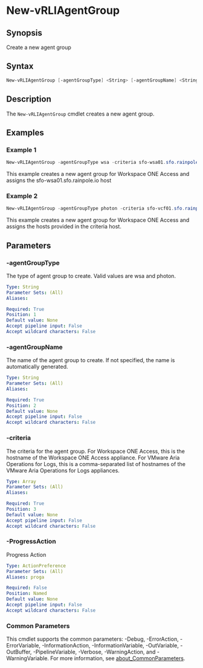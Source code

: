 # New-vRLIAgentGroup

## Synopsis

Create a new agent group

## Syntax

```powershell
New-vRLIAgentGroup [-agentGroupType] <String> [-agentGroupName] <String> [-criteria] <Array> [-ProgressAction <ActionPreference>] [<CommonParameters>]
```

## Description

The `New-vRLIAgentGroup` cmdlet creates a new agent group.

## Examples

### Example 1

```powershell
New-vRLIAgentGroup -agentGroupType wsa -criteria sfo-wsa01.sfo.rainpole.io
```

This example creates a new agent group for Workspace ONE Access and assigns the sfo-wsa01.sfo.rainpole.io host

### Example 2

```powershell
New-vRLIAgentGroup -agentGroupType photon -criteria sfo-vcf01.sfo.rainpole.io,xint-vrslcm01.rainpole.io,sfo-wsa01.sfo.rainpole.io
```

This example creates a new agent group for Workspace ONE Access and assigns the hosts provided in the criteria host.

## Parameters

### -agentGroupType

The type of agent group to create. Valid values are wsa and photon.

```yaml
Type: String
Parameter Sets: (All)
Aliases:

Required: True
Position: 1
Default value: None
Accept pipeline input: False
Accept wildcard characters: False
```

### -agentGroupName

The name of the agent group to create. If not specified, the name is automatically generated.

```yaml
Type: String
Parameter Sets: (All)
Aliases:

Required: True
Position: 2
Default value: None
Accept pipeline input: False
Accept wildcard characters: False
```

### -criteria

The criteria for the agent group.
For Workspace ONE Access, this is the hostname of the Workspace ONE Access appliance. For VMware Aria Operations for Logs, this is a comma-separated list of hostnames of the VMware Aria Operations for Logs appliances.

```yaml
Type: Array
Parameter Sets: (All)
Aliases:

Required: True
Position: 3
Default value: None
Accept pipeline input: False
Accept wildcard characters: False
```

### -ProgressAction

Progress Action

```yaml
Type: ActionPreference
Parameter Sets: (All)
Aliases: proga

Required: False
Position: Named
Default value: None
Accept pipeline input: False
Accept wildcard characters: False
```

### Common Parameters

This cmdlet supports the common parameters: -Debug, -ErrorAction, -ErrorVariable, -InformationAction, -InformationVariable, -OutVariable, -OutBuffer, -PipelineVariable, -Verbose, -WarningAction, and -WarningVariable. For more information, see [about_CommonParameters](http://go.microsoft.com/fwlink/?LinkID=113216).
